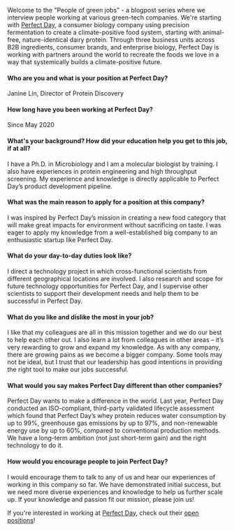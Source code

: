 Welcome to the "People of green jobs" - a blogpost series where we interview people working at various green-tech companies. We're starting with [Perfect Day](http://perfectday.com/), a consumer biology company using precision fermentation to create a climate-positive food system, starting with animal-free, nature-identical dairy protein. Through three business units across B2B ingredients, consumer brands, and enterprise biology, Perfect Day is working with partners around the world to recreate the foods we love in a way that systemically builds a climate-positive future.


#### Who are you and what is your position at Perfect Day?
Janine Lin, Director of Protein Discovery
#### How long have you been working at Perfect Day?
Since May 2020
#### What's your background? How did your education help you get to this job, if at all?
I have a Ph.D. in Microbiology and I am a molecular biologist by training. I also have experiences in protein engineering and high throughput screening. My experience and knowledge is directly applicable to Perfect Day’s product development pipeline.
#### What was the main reason to apply for a position at this company?
I was inspired by Perfect Day’s mission in creating a new food category that will make great impacts for environment without sacrificing on taste. I was eager to apply my knowledge from a well-established big company to an enthusiastic startup like Perfect Day.
#### What do your day-to-day duties look like?
I direct a technology project in which cross-functional scientists from different geographical locations are involved. I also research and scope for future technology opportunities for Perfect Day, and I supervise other scientists to support their development needs and help them to be successful in Perfect Day.
#### What do you like and dislike the most in your job?
I like that my colleagues are all in this mission together and we do our best to help each other out. I also learn a lot from colleagues in other areas – it’s very rewarding to grow and expand my knowledge.
As with any company, there are growing pains as we become a bigger company. Some tools may not be ideal, but I trust that our leadership has good intentions in providing the right tool to make our jobs successful.
#### What would you say makes Perfect Day different than other companies?
Perfect Day wants to make a difference in the world. Last year, Perfect Day conducted an ISO-compliant, third-party validated lifecycle assessment which found that Perfect Day’s whey protein reduces water consumption by up to 99%, greenhouse gas emissions by up to 97%, and non-renewable energy use by up to 60%, compared to conventional production methods. We have a long-term ambition (not just short-term gain) and the right technology to do it.
#### How would you encourage people to join Perfect Day?
I would encourage them to talk to any of us and hear our experiences of working in this company so far. We have demonstrated initial success, but we need more diverse experiences and knowledge to help us further scale up. If your knowledge and passion fit our mission, please join us!

If you're interested in working at [Perfect Day](http://perfectday.com/), check out their [open positions](https://workingreen.jobs/companies/perfect-day)!
